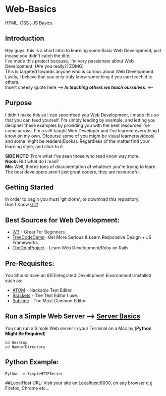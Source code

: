 # Web-Basics
HTML, CSS , JS Basics
## Introduction 
Hey guys, this is a short intro to learning some Basic Web Development; just incase you didn't catch the title.<br>
I've made this project because, I'm very passionate about Web Development. (Are you really?! ZOMG)<br>
This is targeted towards anyone who is curious about Web Development.<br>
Lastly, I believe that you only truly know something if you can teach it to others. <br>
Insert cheesy quote here --> ***In teaching others we teach ourselves.*** <--

## Purpose
I didn't make this so I can spoonfeed you Web Development, I made this so that you can feed yourself.
I'm simply leading by example, and letting you decipher these examples by providing you with the best resources I've come across.
I'm a self taught Web Developer and I've learned everything I know on my own.
Ofcourse some of you might be visual learners(videos) and some might be readers(Books).
Regardless of the matter find your learning style, and stick to it.

**SIDE NOTE:** From what I've seen those who read know way more. <br>
**Noob:** But what do I read? <br>
**Me:** Well, theres tons of documentation of whatever you're trying to learn. The best developers aren't just great coders, they are  resourceful. <br>


## Getting Started 
In order to begin you must 'git clone', or download this repository. <br>
 Don't Know [Git?](https://try.github.io/levels/1/challenges/1)
 
## Best Sources for Web Development:
* [W3](http://www.w3schools.com/) - Great For Beginners
* [FreeCodeCamp](https://www.freecodecamp.com/) -Get More Serious & Learn Responsive Design + JS Frameworks
* [TheOdinProject](http://www.theodinproject.com/courses) - Learn Web Development/Ruby on Rails

## Pre-Requisites:
You Should have an IDE(Integrated Development Environment) installed such as:
* [ATOM](https://atom.io/) - Hackable Text Editor
* [Brackets](http://brackets.io/) - The Text Editor I use.
* [Sublime](https://www.sublimetext.com/) - The Most Common Editor.

## Run a Simple Web Server --> [Server Basics](http://www.2ality.com/2014/06/simple-http-server.html)
You can run a Simple Web server in your Terminal on a Mac by:(**Python Might Be Required**)
```
cd Desktop
cd NameofDirectory
```
## Python Example:
```
Python -m SimpleHTTPServer 
```
##LocalHost URL:
Visit your site on Localhost:8000, on any browser e.g Firefox, Chrome etc...



